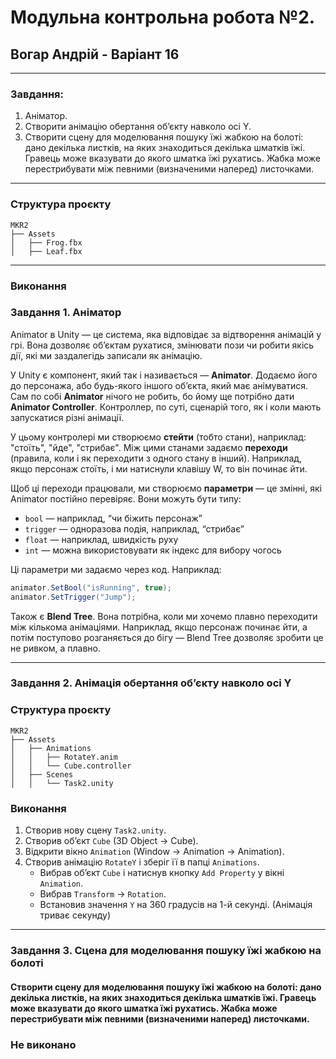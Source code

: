 # Модульна контрольна робота №2.
## Вогар Андрій - Варіант 16

---

### Завдання:
1. Аніматор.
2. Створити анімацію обертання об’єкту навколо осі Y.
3. Створити сцену для моделювання пошуку їжі жабкою на болоті: дано
   декілька листків, на яких знаходиться декілька шматків їжі. Гравець може
   вказувати до якого шматка їжі рухатись. Жабка може перестрибувати між
   певними (визначеними наперед) листочками.

---

### Структура проєкту
```
MKR2
├── Assets
│   ├── Frog.fbx
│   ├── Leaf.fbx
```

---

### Виконання

### Завдання 1. Аніматор

Animator в Unity — це система, яка відповідає за відтворення анімацій у грі. Вона дозволяє об’єктам рухатися,
змінювати пози чи робити якісь дії, які ми заздалегідь записали як анімацію.

У Unity є компонент, який так і називається — **Animator**. Додаємо його до персонажа, або будь-якого
іншого об’єкта, який має анімуватися. Сам по собі **Animator** нічого не робить, бо йому ще потрібно дати **Animator Controller**.
Контроллер, по суті, сценарій того, як і коли мають запускатися різні анімації.

У цьому контролері ми створюємо **стейти** (тобто стани), наприклад: "стоїть", "йде", "стрибає".
Між цими станами задаємо **переходи** (правила, коли і як переходити з одного стану в інший).
Наприклад, якщо персонаж стоїть, і ми натиснули клавішу W, то він починає йти.

Щоб ці переходи працювали, ми створюємо **параметри** — це змінні, які Animator постійно перевіряє. Вони можуть бути типу:

* `bool` — наприклад, “чи біжить персонаж”
* `trigger` — одноразова подія, наприклад, “стрибає”
* `float` — наприклад, швидкість руху
* `int` — можна використовувати як індекс для вибору чогось

Ці параметри ми задаємо через код. Наприклад:

```csharp
animator.SetBool("isRunning", true);
animator.SetTrigger("Jump");
```

Також є **Blend Tree**. Вона потрібна, коли ми хочемо плавно переходити між кількома анімаціями.
Наприклад, якщо персонаж починає йти, а потім поступово розганяється до бігу — Blend Tree
дозволяє зробити це не ривком, а плавно.

---

### Завдання 2. Анімація обертання об’єкту навколо осі Y

### Структура проєкту
```
MKR2
├── Assets
│   ├── Animations
│   │   ├── RotateY.anim
│   │   └── Cube.controller
│   ├── Scenes
│   │   └── Task2.unity
```

### Виконання
1. Створив нову сцену `Task2.unity`.
2. Створив об’єкт `Cube` (3D Object -> Cube).
3. Відкрити вікно `Animation` (Window -> Animation -> Animation).
4. Створив анімацію `RotateY` і зберіг її в папці `Animations`.
   - Вибрав об’єкт `Cube` і натиснув кнопку `Add Property` у вікні `Animation`.
   - Вибрав `Transform` -> `Rotation`.
   - Встановив значення `Y` на 360 градусів на 1-й секунді. (Анімація триває секунду)

---

### Завдання 3. Сцена для моделювання пошуку їжі жабкою на болоті

#### Створити сцену для моделювання пошуку їжі жабкою на болоті: дано декілька листків, на яких знаходиться декілька шматків їжі. Гравець може вказувати до якого шматка їжі рухатись. Жабка може перестрибувати між певними (визначеними наперед) листочками.

### Не виконано
